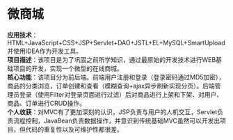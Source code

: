 # 微商城
**应用技术**：HTML+JavaScript+CSS+JSP+Servlet+DAO+JSTL+EL+MySQL+SmartUpload并使用IDEA作为开发工具。  
**项目描述**：该项目是为了巩固之前所学知识，通过最原始的开发技术进行WEB基础项目的开发，实现一个微型的在线商城。  
**核心功能**：该项目分为前后端。前端用户注册和登录（登录密码通过MD5加密），商品的分类浏览，订单创建和查看（模糊查询+ajax异步刷新实现分页）。后端管理员登录（使用Filter对登录页面进行过滤）后对商品进行上架和下架、对用户、商品、订单进行CRUD操作。  
**个人收获**：对MVC有了更加深刻的认识，JSP负责与用户的人机交互，Servlet负责流程控制，JavaBean负责数据操作，并意识到传统基础MVC虽然可以开发出项目，但代码的重复性以及可维护性都很差。
